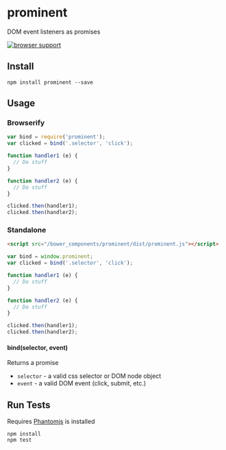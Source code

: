 # prominent
 
DOM event listeners as promises

[![browser support](https://ci.testling.com/scottcorgan/prominent.png)](https://ci.testling.com/scottcorgan/prominent)
 
## Install
 
```
npm install prominent --save
```
 
## Usage
 
### Browserify

```js
var bind = require('prominent');
var clicked = bind('.selector', 'click');

function handler1 (e) {
  // Do stuff
}

function handler2 (e) {
  // Do stuff
}

clicked.then(handler1);
clicked.then(handler2);
```

### Standalone

```html
<script src="/bower_components/prominent/dist/prominent.js"></script>
```

```js
var bind = window.prominent;
var clicked = bind('.selector', 'click');

function handler1 (e) {
  // Do stuff
}

function handler2 (e) {
  // Do stuff
}

clicked.then(handler1);
clicked.then(handler2);
```

#### bind(selector, event)

Returns a promise

* `selector` - a valid css selector or DOM node object
* `event` - a valid DOM event (click, submit, etc.)
 
## Run Tests
 
Requires [Phantomjs](http://phantomjs.org/download.html) is installed
 
```
npm install
npm test
```